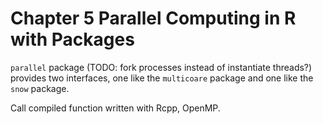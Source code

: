 # Chapter 5 Parallel Computing in R with Packages

`parallel` package (TODO: fork processes instead of instantiate threads?) provides two interfaces, one like the `multicoare` package and one like the `snow` package. 

Call compiled function written with Rcpp, OpenMP. 
